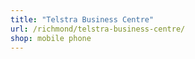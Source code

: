 ```yaml
---
title: "Telstra Business Centre"
url: /richmond/telstra-business-centre/
shop: mobile phone
---
```

